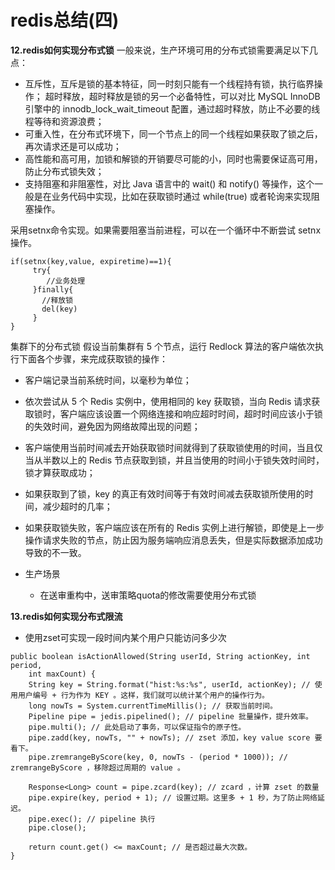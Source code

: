 # redis总结(四)
**12.redis如何实现分布式锁**
一般来说，生产环境可用的分布式锁需要满足以下几点：
- 互斥性，互斥是锁的基本特征，同一时刻只能有一个线程持有锁，执行临界操作；
超时释放，超时释放是锁的另一个必备特性，可以对比 MySQL InnoDB 引擎中的 innodb_lock_wait_timeout 配置，通过超时释放，防止不必要的线程等待和资源浪费；
- 可重入性，在分布式环境下，同一个节点上的同一个线程如果获取了锁之后，再次请求还是可以成功；
- 高性能和高可用，加锁和解锁的开销要尽可能的小，同时也需要保证高可用，防止分布式锁失效；
- 支持阻塞和非阻塞性，对比 Java 语言中的 wait() 和 notify() 等操作，这个一般是在业务代码中实现，比如在获取锁时通过 while(true) 或者轮询来实现阻塞操作。

采用setnx命令实现。如果需要阻塞当前进程，可以在一个循环中不断尝试 setnx 操作。
```
if(setnx(key,value, expiretime)==1){
     try{
        //业务处理
     }finally{
       //释放锁
       del(key)
     }
}
```

集群下的分布式锁
假设当前集群有 5 个节点，运行 Redlock 算法的客户端依次执行下面各个步骤，来完成获取锁的操作：
- 客户端记录当前系统时间，以毫秒为单位；
- 依次尝试从 5 个 Redis 实例中，使用相同的 key 获取锁，当向 Redis 请求获取锁时，客户端应该设置一个网络连接和响应超时时间，超时时间应该小于锁的失效时间，避免因为网络故障出现的问题；
- 客户端使用当前时间减去开始获取锁时间就得到了获取锁使用的时间，当且仅当从半数以上的 Redis 节点获取到锁，并且当使用的时间小于锁失效时间时，锁才算获取成功；
- 如果获取到了锁，key 的真正有效时间等于有效时间减去获取锁所使用的时间，减少超时的几率；
- 如果获取锁失败，客户端应该在所有的 Redis 实例上进行解锁，即使是上一步操作请求失败的节点，防止因为服务端响应消息丢失，但是实际数据添加成功导致的不一致。

- 生产场景
  - 在送审重构中，送审策略quota的修改需要使用分布式锁


**13.redis如何实现分布式限流**
- 使用zset可实现一段时间内某个用户只能访问多少次

```
public boolean isActionAllowed(String userId, String actionKey, int period,
    int maxCount) {
    String key = String.format("hist:%s:%s", userId, actionKey); // 使用用户编号 + 行为作为 KEY 。这样，我们就可以统计某个用户的操作行为。
    long nowTs = System.currentTimeMillis(); // 获取当前时间。
    Pipeline pipe = jedis.pipelined(); // pipeline 批量操作，提升效率。
    pipe.multi(); // 此处启动了事务，可以保证指令的原子性。
    pipe.zadd(key, nowTs, "" + nowTs); // zset 添加，key value score 要看下。
    pipe.zremrangeByScore(key, 0, nowTs - (period * 1000)); // zremrangeByScore ，移除超过周期的 value 。

    Response<Long> count = pipe.zcard(key); // zcard ，计算 zset 的数量
    pipe.expire(key, period + 1); // 设置过期。这里多 + 1 秒，为了防止网络延迟。
    pipe.exec(); // pipeline 执行
    pipe.close();

    return count.get() <= maxCount; // 是否超过最大次数。
}
```


